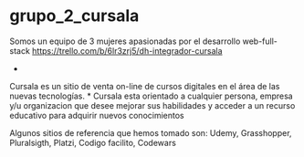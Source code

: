 # grupo_2_cursala
Somos un equipo de 3 mujeres apasionadas por el desarrollo web-full-stack
https://trello.com/b/6lr3zrj5/dh-integrador-cursala

*
Cursala es un sitio de venta on-line de cursos digitales en el área de las nuevas tecnologías.
*
Cursala esta orientado a cualquier persona, empresa y/u organizacion que desee mejorar sus habilidades y acceder a un recurso educativo para adquirir nuevos conocimientos

Algunos sitios de referencia que hemos tomado son:
Udemy, Grasshopper, Pluralsigth, Platzi, Codigo facilito, Codewars
